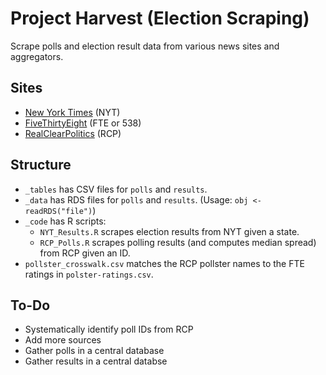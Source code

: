 # Project Harvest (Election Scraping)
Scrape polls and election result data from various news sites and aggregators. 

## Sites
- [New York Times](https://www.nytimes.com) (NYT)
- [FiveThirtyEight](https://fivethirtyeight.com) (FTE or 538)
- [RealClearPolitics](https://www.realclearpolitics.com) (RCP)

## Structure
- `_tables` has CSV files for `polls` and `results`.
- `_data` has RDS files  for `polls` and `results`. (Usage: `obj <- readRDS("file")`)
- `_code` has R scripts:
    * `NYT_Results.R` scrapes election results from NYT given a state.
    * `RCP_Polls.R` scrapes polling results (and computes median spread) from RCP given an ID.
- `pollster_crosswalk.csv` matches the RCP pollster names to the FTE ratings in `polster-ratings.csv`.

## To-Do
- Systematically identify poll IDs from RCP
- Add more sources
- Gather polls in a central database
- Gather results in a central databse

